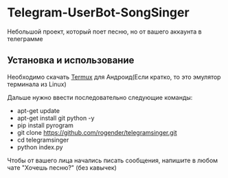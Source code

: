 # Telegram-UserBot-SongSinger
Небольшой проект, который поет песню, но от вашего аккаунта в телеграмме

## Установка и использование
Необходимо скачать [Termux](https://play.google.com/store/apps/details?id=com.termux) для Андроид(Если кратко, то это эмулятор терминала из Linux)

Дальше нужно ввести последовательно следующие команды:
- apt-get update
- apt-get install git python -y
- pip install pyrogram
- git clone https://github.com/rogender/telegramsinger.git
- cd telegramsinger
- python index.py

Чтобы от вашего лица начались писать сообщения, напишите в любом чате "Хочешь песню?" (без кавычек)
